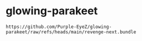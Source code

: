 # glowing-parakeet

```
https://github.com/Purple-EyeZ/glowing-parakeet/raw/refs/heads/main/revenge-next.bundle
```

